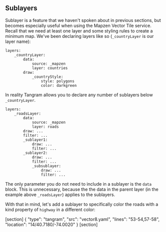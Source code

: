 ## Sublayers

Sublayer is a feature that we haven't spoken about in previous sections, but becomes especially useful when using the Mapzen Vector Tile service. Recall that we need at least one layer and some styling rules to create a minimum map. We've been declaring layers like so (`_countryLayer` is our layer name):

<pre><code class="language-yaml">layers:
    &#95;countryLayer:
        data:
            source: &#95;mapzen
            layer: countries
        draw:
            &#95;countryStyle:
                style: polygons
                color: darkgreen
</pre></code>

In reality Tangram allows you to declare any number of sublayers below `_countryLayer`.

<pre><code class="language-yaml">layers:
    &#95;roadsLayer:
        data:
            source: &#95;mapzen
            layer: roads
        draw: ...
        filter: ...
        &#95;sublayer1:
            draw: ...
            filter: ...
        &#95;sublayer2:
            draw: ...
            filter: ...
            &#95;subsublayer:
                draw: ...
                filter: ...
</pre></code>

The only parameter you do not need to include in a sublayer is the `data` block. This is unnecessary, because the the data in the parent layer (in the example above `_roadsLayer`) applies to the sublayers.

With that in mind, let's add a sublayer to specifically color the roads with a kind property of `highway` in a different color:

[section]
{ "type": "tangram", "src": "vector8.yaml", "lines": "53-54,57-58", "location": "14/40.7180/-74.0020" }
[section]
